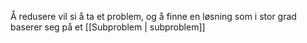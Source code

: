 Å redusere vil si å ta et problem, og å finne en løsning som i stor grad baserer seg på et [[Subproblem | subproblem]]